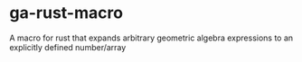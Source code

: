 # ga-rust-macro
A macro for rust that expands arbitrary geometric algebra expressions to an explicitly defined number/array

